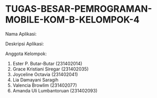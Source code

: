 # TUGAS-BESAR-PEMROGRAMAN-MOBILE-KOM-B-KELOMPOK-4

Nama Aplikasi:

Deskripsi Aplikasi:

Anggota Kelompok:
1. Ester P. Butar-Butar (231402014)
2. Grace Kristiani Siregar (231402035)
3. Joyceline Octavia (231402041)
4. Lia Damayani Saragih
5. Valencia Browlim (231402077)
6. Amanda Uli Lumbantoruan (231402093)
